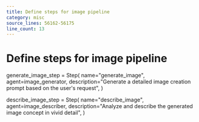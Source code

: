 ```yaml
---
title: Define steps for image pipeline
category: misc
source_lines: 56162-56175
line_count: 13
---
```


# Define steps for image pipeline
generate_image_step = Step(
    name="generate_image",
    agent=image_generator,
    description="Generate a detailed image creation prompt based on the user's request",
)

describe_image_step = Step(
    name="describe_image",
    agent=image_describer,
    description="Analyze and describe the generated image concept in vivid detail",
)

